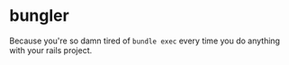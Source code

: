 bungler
=======

Because you're so damn tired of `bundle exec` every time you do anything with your rails project.
